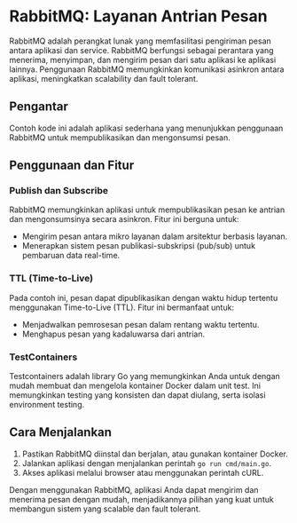 # RabbitMQ: Layanan Antrian Pesan

RabbitMQ adalah perangkat lunak yang memfasilitasi pengiriman pesan antara aplikasi dan service. RabbitMQ berfungsi
sebagai
perantara yang menerima, menyimpan, dan mengirim pesan dari satu aplikasi ke aplikasi lainnya. Penggunaan RabbitMQ
memungkinkan komunikasi asinkron antara aplikasi, meningkatkan scalability dan fault tolerant.

## Pengantar

Contoh kode ini adalah aplikasi sederhana yang menunjukkan penggunaan RabbitMQ untuk mempublikasikan dan mengonsumsi
pesan.

## Penggunaan dan Fitur

### Publish dan Subscribe

RabbitMQ memungkinkan aplikasi untuk mempublikasikan pesan ke antrian dan mengonsumsinya secara asinkron. Fitur ini
berguna untuk:

- Mengirim pesan antara mikro layanan dalam arsitektur berbasis layanan.
- Menerapkan sistem pesan publikasi-subskripsi (pub/sub) untuk pembaruan data real-time.

### TTL (Time-to-Live)

Pada contoh ini, pesan dapat dipublikasikan dengan waktu hidup tertentu menggunakan Time-to-Live (TTL). Fitur ini
bermanfaat untuk:

- Menjadwalkan pemrosesan pesan dalam rentang waktu tertentu.
- Menghapus pesan yang kadaluwarsa dari antrian.

### TestContainers

Testcontainers adalah library Go yang memungkinkan Anda untuk dengan mudah membuat dan mengelola kontainer Docker dalam
unit test. Ini memungkinkan testing yang konsisten dan dapat diulang, serta isolasi environment testing.

## Cara Menjalankan

1. Pastikan RabbitMQ diinstal dan berjalan, atau gunakan kontainer Docker.
2. Jalankan aplikasi dengan menjalankan perintah `go run cmd/main.go`.
3. Akses aplikasi melalui browser atau menggunakan perintah cURL.

Dengan menggunakan RabbitMQ, aplikasi Anda dapat mengirim dan menerima pesan dengan mudah, menjadikannya pilihan yang
kuat untuk membangun sistem yang scalable dan fault tolerant.